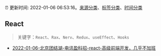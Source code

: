 :alarm_clock: 更新时间: 2022-01-06 06:53:16。[来源分类](../README.md)、[标签分类](../TAGS.md)、[时间分类](../TIMELINE.md)

## React


> 关键字：`React`、`Rax`、`Nerv`、`Redux`、`useEffect`、`Hooks`



- [2022-01-06-北京团结湖-电讯盈科招-react-高级前端开发，几乎不加班](https://www.v2ex.com/t/826562) 